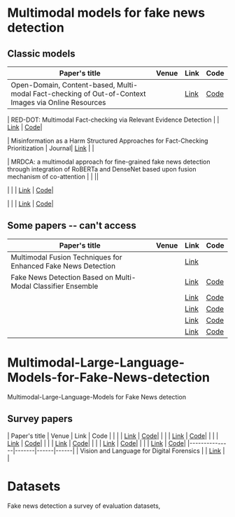 # Multimodal models for fake news detection
## Classic models 

| Paper's title | Venue | Link | Code |
|---------------|-------|------|------|
| Open-Domain, Content-based, Multi-modal Fact-checking of Out-of-Context Images via Online Resources | | [Link](https://openaccess.thecvf.com/content/CVPR2022/papers/Abdelnabi_Open-Domain_Content-Based_Multi-Modal_Fact-Checking_of_Out-of-Context_Images_via_Online_Resources_CVPR_2022_paper.pdf) | [Code](https://github.com/S-Abdelnabi/OoC-multi-modal-fc)|

| RED-DOT: Multimodal Fact-checking via Relevant Evidence Detection | | [Link](https://arxiv.org/abs/2311.09939) | [Code](https://github.com/stevejpapad/relevant-evidence-detection)|

| Misinformation as a Harm Structured Approaches for Fact-Checking Prioritization | Journal| [Link](https://dl.acm.org/doi/pdf/10.1145/3641010) | |

| MRDCA: a multimodal approach for fine-grained fake news detection through integration of RoBERTa and DenseNet based upon fusion mechanism of co-attention | | ||

|  | | [Link]() | [Code]()|

|  | | [Link]() | [Code]()|

## Some papers -- can't access
| Paper's title | Venue | Link | Code |
|---------------|-------|------|------|
| Multimodal Fusion Techniques for Enhanced Fake News Detection | | [Link](https://www.taylorfrancis.com/chapters/edit/10.1201/9781032686363-10/multimodal-fusion-techniques-enhanced-fake-news-detection-sumaya-abdul-rahman-sai-deepa-reddy-aayesha-qureshi-srinath-doss) | |
| Fake News Detection Based on Multi-Modal Classifier Ensemble | | [Link](https://dl.acm.org/doi/abs/10.1145/3512732.3533583?casa_token=FafIzjLYL_YAAAAA:D6fYOvv_Ab9ALj_wquCMJYK3yLEn_U_8Y6h6318CF8ewbcHNW9qQbNs5na-boJwy7acM5ETDSpOT) | [Code]()|
|  | | [Link]() | [Code]()|
|  | | [Link]() | [Code]()|
|  | | [Link]() | [Code]()|
|  | | [Link]() | [Code]()|
# Multimodal-Large-Language-Models-for-Fake-News-detection
Multimodal-Large-Language-Models for Fake News detection
## Survey papers
| Paper's title | Venue | Link | Code |
|  | | [Link]() | [Code]()|
|  | | [Link]() | [Code]()|
|  | | [Link]() | [Code]()|
|  | | [Link]() | [Code]()|
|  | | [Link]() | [Code]()|
|  | | [Link]() | [Code]()|
|---------------|-------|------|------|
| Vision and Language for Digital Forensics | | [Link](https://digitalassets.lib.berkeley.edu/techreports/ucb/incoming/EECS-2022-109.pdf) | |

# Datasets
Fake news detection a survey of evaluation datasets, 
